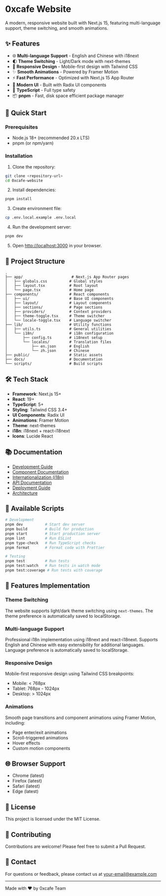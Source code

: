 # 0xcafe Website

A modern, responsive website built with Next.js 15, featuring multi-language support, theme switching, and smooth animations.

## ✨ Features

- 🌐 **Multi-language Support** - English and Chinese with i18next
- 🌓 **Theme Switching** - Light/Dark mode with next-themes
- 📱 **Responsive Design** - Mobile-first design with Tailwind CSS
- ✨ **Smooth Animations** - Powered by Framer Motion
- ⚡ **Fast Performance** - Optimized with Next.js 15 App Router
- 🎨 **Modern UI** - Built with Radix UI components
- 🔧 **TypeScript** - Full type safety
- 📦 **pnpm** - Fast, disk space efficient package manager

## 🚀 Quick Start

### Prerequisites

- Node.js 18+ (recommended 20.x LTS)
- pnpm (or npm/yarn)

### Installation

1. Clone the repository:
```bash
git clone <repository-url>
cd 0xcafe-website
```

2. Install dependencies:
```bash
pnpm install
```

3. Create environment file:
```bash
cp .env.local.example .env.local
```

4. Run the development server:
```bash
pnpm dev
```

5. Open [http://localhost:3000](http://localhost:3000) in your browser.

## 📁 Project Structure

```
.
├── app/                      # Next.js App Router pages
│   ├── globals.css          # Global styles
│   ├── layout.tsx           # Root layout
│   └── page.tsx             # Home page
├── components/              # React components
│   ├── ui/                  # Base UI components
│   ├── layout/              # Layout components
│   ├── sections/            # Page sections
│   ├── providers/           # Context providers
│   ├── theme-toggle.tsx     # Theme switcher
│   └── locale-toggle.tsx    # Language switcher
├── lib/                     # Utility functions
│   ├── utils.ts             # General utilities
│   └── i18n/                # i18n configuration
│       ├── config.ts        # i18next setup
│       └── locales/         # Translation files
│           ├── en.json      # English
│           └── zh.json      # Chinese
├── public/                  # Static assets
├── docs/                    # Documentation
└── scripts/                 # Build scripts
```

## 🛠️ Tech Stack

- **Framework**: Next.js 15+
- **React**: 19+
- **TypeScript**: 5+
- **Styling**: Tailwind CSS 3.4+
- **UI Components**: Radix UI
- **Animations**: Framer Motion
- **Theme**: next-themes
- **i18n**: i18next + react-i18next
- **Icons**: Lucide React

## 📚 Documentation

- [Development Guide](./docs/DEVELOPMENT.md)
- [Component Documentation](./docs/COMPONENTS.md)
- [Internationalization (i18n)](./docs/I18N.md)
- [API Documentation](./docs/API.md)
- [Deployment Guide](./docs/DEPLOYMENT.md)
- [Architecture](./docs/ARCHITECTURE.md)

## 🧪 Available Scripts

```bash
# Development
pnpm dev          # Start dev server
pnpm build        # Build for production
pnpm start        # Start production server
pnpm lint         # Run ESLint
pnpm type-check   # Run TypeScript checks
pnpm format       # Format code with Prettier

# Testing
pnpm test         # Run tests
pnpm test:watch   # Run tests in watch mode
pnpm test:coverage # Run tests with coverage
```

## 🎨 Features Implementation

### Theme Switching
The website supports light/dark theme switching using `next-themes`. The theme preference is automatically saved to localStorage.

### Multi-language Support
Professional i18n implementation using i18next and react-i18next. Supports English and Chinese with easy extensibility for additional languages. Language preference is automatically saved to localStorage.

### Responsive Design
Mobile-first responsive design using Tailwind CSS breakpoints:
- Mobile: < 768px
- Tablet: 768px - 1024px
- Desktop: > 1024px

### Animations
Smooth page transitions and component animations using Framer Motion, including:
- Page enter/exit animations
- Scroll-triggered animations
- Hover effects
- Custom motion components

## 🌐 Browser Support

- Chrome (latest)
- Firefox (latest)
- Safari (latest)
- Edge (latest)

## 📝 License

This project is licensed under the MIT License.

## 🤝 Contributing

Contributions are welcome! Please feel free to submit a Pull Request.

## 📧 Contact

For questions or feedback, please contact us at [your-email@example.com](mailto:your-email@example.com)

---

Made with ❤️ by 0xcafe Team

